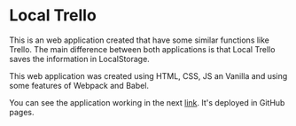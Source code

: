 # Local Trello

This is an web application created that have some similar functions like Trello. The main difference between both applications is that Local Trello saves the information in LocalStorage. 

This web application was created using HTML, CSS, JS an Vanilla and using some features of Webpack and Babel.

You can see the application working in the next [link](https://s15-coder.github.io/localtrello/). It's deployed in GitHub pages.